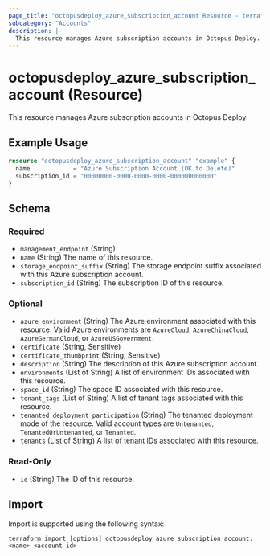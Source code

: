 ```yaml
---
page_title: "octopusdeploy_azure_subscription_account Resource - terraform-provider-octopusdeploy"
subcategory: "Accounts"
description: |-
  This resource manages Azure subscription accounts in Octopus Deploy.
---
```


# octopusdeploy_azure_subscription_account (Resource)

This resource manages Azure subscription accounts in Octopus Deploy.

## Example Usage

```terraform
resource "octopusdeploy_azure_subscription_account" "example" {
  name            = "Azure Subscription Account (OK to Delete)"
  subscription_id = "00000000-0000-0000-0000-000000000000"
}
```
<!-- schema generated by tfplugindocs -->
## Schema

### Required

- `management_endpoint` (String)
- `name` (String) The name of this resource.
- `storage_endpoint_suffix` (String) The storage endpoint suffix associated with this Azure subscription account.
- `subscription_id` (String) The subscription ID of this resource.

### Optional

- `azure_environment` (String) The Azure environment associated with this resource. Valid Azure environments are `AzureCloud`, `AzureChinaCloud`, `AzureGermanCloud`, or `AzureUSGovernment`.
- `certificate` (String, Sensitive)
- `certificate_thumbprint` (String, Sensitive)
- `description` (String) The description of this Azure subscription account.
- `environments` (List of String) A list of environment IDs associated with this resource.
- `space_id` (String) The space ID associated with this resource.
- `tenant_tags` (List of String) A list of tenant tags associated with this resource.
- `tenanted_deployment_participation` (String) The tenanted deployment mode of the resource. Valid account types are `Untenanted`, `TenantedOrUntenanted`, or `Tenanted`.
- `tenants` (List of String) A list of tenant IDs associated with this resource.

### Read-Only

- `id` (String) The ID of this resource.

## Import

Import is supported using the following syntax:

```shell
terraform import [options] octopusdeploy_azure_subscription_account.<name> <account-id>
```
